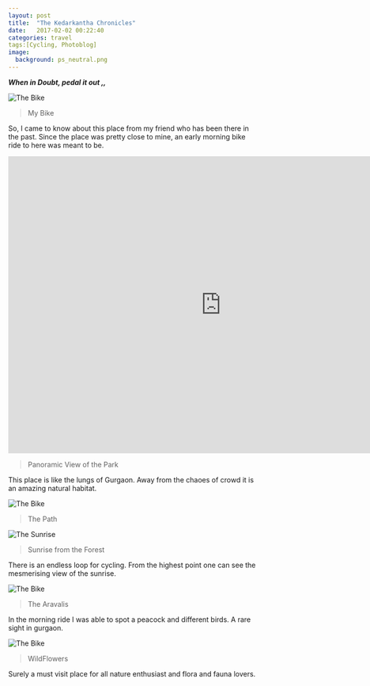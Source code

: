 ```yaml
---
layout: post
title:  "The Kedarkantha Chronicles"
date:   2017-02-02 00:22:40
categories: travel
tags:[Cycling, Photoblog]
image:
  background: ps_neutral.png
---
```


__*When in Doubt, pedal it out ,,*__

<img src="http://i.imgur.com/mPUOQqv.jpg" alt="The Bike">

>My Bike

So, I came to know about this place from my friend who has been there in the past. Since the place was pretty close to mine, an early morning bike ride to here was meant to be.

<iframe src="https://www.google.com/maps/embed?pb=!1m0!4v1488348074711!6m8!1m7!1sF%3A-IIdNl7D9jvg%2FWLZL_fJ23rI%2FAAAAAAAAPvo%2F3XIz531U68QVGox8uZ33kqZc8wMWSX_aQCLIB!2m2!1d28.48194324053469!2d77.111827388626!3f110!4f0!5f0.7820865974627469" width="860" height="600" frameborder="0" style="border:0" allowfullscreen></iframe>

>Panoramic View of the Park

This place is like the lungs of Gurgaon. Away from the chaoes of crowd it is an amazing natural habitat. 

<img src="http://i.imgur.com/dUxYffD.jpg" alt="The Bike">

>The Path

<img src="http://i.imgur.com/iXHCa28.jpg" alt="The Sunrise">

>Sunrise from the Forest

There is an endless loop for cycling. From the highest point one can see the mesmerising view of the sunrise.

<img src="http://i.imgur.com/qPa9jUN.jpg" alt="The Bike">

>The Aravalis

In the morning ride I was able to spot a peacock and different birds. A rare sight in gurgaon.

<img src="http://i.imgur.com/MQTqDaZ.jpg" alt="The Bike">

>WildFlowers

Surely a must visit place for all nature enthusiast and flora and fauna lovers.







